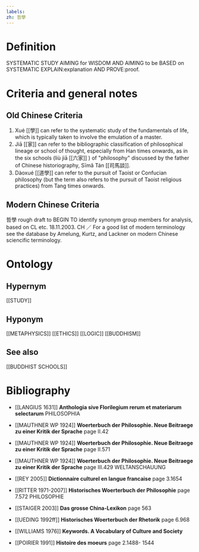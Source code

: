 ```yaml
---
labels: 
zh: 哲學
---
```


# Definition
SYSTEMATIC STUDY AIMING for WISDOM AND AIMING to be BASED on SYSTEMATIC EXPLAIN:explanation AND PROVE:proof.
# Criteria and general notes
## Old Chinese Criteria
1. Xué [[學]] can refer to the systematic study of the fundamentals of life, which is typically taken to involve the emulation of a master.
2. Jiā [[家]] can refer to the bibliographic classification of philosophical lineage or school of thought, especially from Han times onwards, as in the six schools (liù jiā [[六家]] ) of "philosophy" discussed by the father of Chinese historiography, Sīmǎ Tán [[司馬談]].
2. Dàoxué [[道學]] can refer to the pursuit of Taoist or Confucian philosophy (but the term also refers to the pursuit of Taoist religious practices) from Tang times onwards.
## Modern Chinese Criteria
哲學
rough draft to BEGIN TO identify synonym group members for analysis, based on CL etc. 18.11.2003. CH ／ For a good list of modern terminology see the database by Amelung, Kurtz, and Lackner on modern Chinese sciencific terminology.
# Ontology

## Hypernym
[[STUDY]]
## Hyponym
[[METAPHYSICS]]
[[ETHICS]]
[[LOGIC]]
[[BUDDHISM]]
## See also
[[BUDDHIST SCHOOLS]]
# Bibliography
- [[LANGIUS 1631]]
**Anthologia sive Florilegium rerum et materiarum selectarum** 
PHILOSOPHIA
- [[MAUTHNER WP 1924]]
**Woerterbuch der Philosophie. Neue Beitraege zu einer Kritik der Sprache** page II.42

- [[MAUTHNER WP 1924]]
**Woerterbuch der Philosophie. Neue Beitraege zu einer Kritik der Sprache** page II.571

- [[MAUTHNER WP 1924]]
**Woerterbuch der Philosophie. Neue Beitraege zu einer Kritik der Sprache** page III.429
WELTANSCHAUUNG
- [[REY 2005]]
**Dictionnaire culturel en langue francaise** page 3.1654

- [[RITTER 1971-2007]]
**Historisches Woerterbuch der Philosophie** page 7.572
PHILOSOPHIE
- [[STAIGER 2003]]
**Das grosse China-Lexikon** page 563

- [[UEDING 1992ff]]
**Historisches Woerterbuch der Rhetorik** page 6.968

- [[WILLIAMS 1976]]
**Keywords.  A Vocabulary of Culture and Society** 

- [[POIRIER 1991]]
**Histoire des moeurs** page 2.1488- 1544

